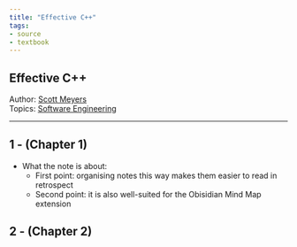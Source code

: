 ```yaml
---
title: "Effective C++"
tags:
- source
- textbook
---
```

## Effective C++
Author: [Scott Meyers](Authors/Scott%20Meyers.md)    
Topics: [Software Engineering](Topics/Software%20Engineering.md)  

---

## 1 - (Chapter 1)

- What the note is about:
    - First point: organising notes this way makes them easier to read in retrospect
    - Second point: it is also well-suited for the Obisidian Mind Map extension

## 2 - (Chapter 2)
